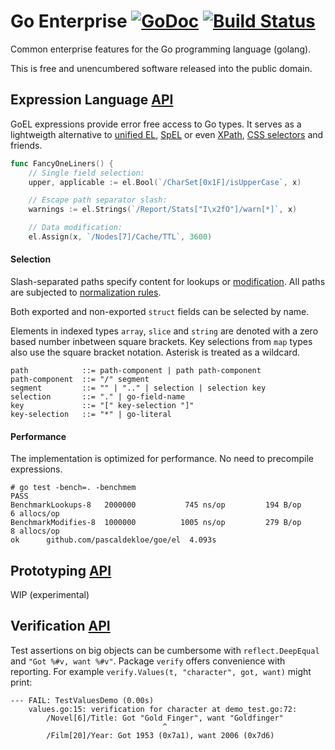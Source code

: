 # Go Enterprise [![GoDoc](https://godoc.org/github.com/pascaldekloe/goe?status.svg)](https://godoc.org/github.com/pascaldekloe/goe) [![Build Status](https://travis-ci.org/pascaldekloe/goe.svg?branch=master)](https://travis-ci.org/pascaldekloe/goe)

Common enterprise features for the Go programming language (golang).

This is free and unencumbered software released into the public domain.


## Expression Language [API](http://godoc.org/github.com/pascaldekloe/goe/el)

GoEL expressions provide error free access to Go types.
It serves as a lightweigth alternative to [unified EL](https://docs.oracle.com/javaee/5/tutorial/doc/bnahq.html), [SpEL](http://docs.spring.io/spring/docs/current/spring-framework-reference/html/expressions.html) or even [XPath](http://www.w3.org/TR/xpath), [CSS selectors](http://www.w3.org/TR/css3-selectors) and friends.

``` Go
func FancyOneLiners() {
	// Single field selection:
	upper, applicable := el.Bool(`/CharSet[0x1F]/isUpperCase`, x)

	// Escape path separator slash:
	warnings := el.Strings(`/Report/Stats["I\x2fO"]/warn[*]`, x)

	// Data modification:
	el.Assign(x, `/Nodes[7]/Cache/TTL`, 3600)
```

#### Selection

Slash-separated paths specify content for lookups or [modification](http://godoc.org/github.com/pascaldekloe/goe/el#Assign). All paths are subjected to [normalization rules](http://golang.org/pkg/path#Clean).

Both exported and non-exported `struct` fields can be selected by name.

Elements in indexed types `array`, `slice` and `string` are denoted with a zero based number inbetween square brackets. Key selections from `map` types also use the square bracket notation. Asterisk is treated as a wildcard.

``` BNF
path            ::= path-component | path path-component
path-component  ::= "/" segment
segment         ::= "" | ".." | selection | selection key
selection       ::= "." | go-field-name
key             ::= "[" key-selection "]"
key-selection   ::= "*" | go-literal
```

#### Performance

The implementation is optimized for performance. No need to precompile expressions.

```
# go test -bench=. -benchmem
PASS
BenchmarkLookups-8 	 2000000	       745 ns/op	     194 B/op	       6 allocs/op
BenchmarkModifies-8	 1000000	      1005 ns/op	     279 B/op	       8 allocs/op
ok  	github.com/pascaldekloe/goe/el	4.093s
```


## Prototyping [API](http://godoc.org/github.com/pascaldekloe/goe/prototype)

WIP (experimental)


## Verification [API](http://godoc.org/github.com/pascaldekloe/goe/verify)

Test assertions on big objects can be cumbersome with ```reflect.DeepEqual``` and ```"Got %#v, want %#v"```.
Package `verify` offers convenience with reporting. For example `verify.Values(t, "character", got, want)` might print:

```
--- FAIL: TestValuesDemo (0.00s)
	values.go:15: verification for character at demo_test.go:72:
		/Novel[6]/Title: Got "Gold Finger", want "Goldfinger"
		                          ^
		/Film[20]/Year: Got 1953 (0x7a1), want 2006 (0x7d6)
```
